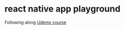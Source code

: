 # react native app playground

Following along [Udemy course](https://www.udemy.com/course/react-native-the-practical-guide/)
